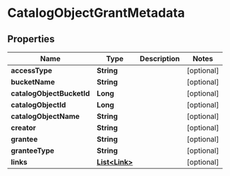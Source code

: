 
# CatalogObjectGrantMetadata

## Properties
Name | Type | Description | Notes
------------ | ------------- | ------------- | -------------
**accessType** | **String** |  |  [optional]
**bucketName** | **String** |  |  [optional]
**catalogObjectBucketId** | **Long** |  |  [optional]
**catalogObjectId** | **Long** |  |  [optional]
**catalogObjectName** | **String** |  |  [optional]
**creator** | **String** |  |  [optional]
**grantee** | **String** |  |  [optional]
**granteeType** | **String** |  |  [optional]
**links** | [**List&lt;Link&gt;**](Link.md) |  |  [optional]



